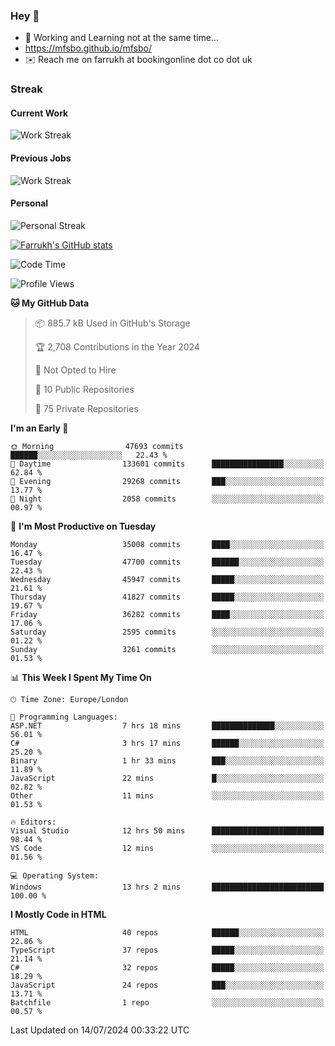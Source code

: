 ### Hey 👋

- 🏃 Working and Learning not at the same time...
- https://mfsbo.github.io/mfsbo/
- ✉️ Reach me on farrukh at bookingonline dot co dot uk

### Streak
#### Current Work
![Work Streak](https://streak-stats.demolab.com/?user=mfsbo)
#### Previous Jobs
![Work Streak](https://streak-stats.demolab.com/?user=farrukhcw)
#### Personal
![Personal Streak](https://streak-stats.demolab.com/?user=farrukhsubhani)

[![Farrukh's GitHub stats](https://github-readme-stats.vercel.app/api?username=mfsbo&hide=stars&count_private=true)](https://github.com/mfsbo/)

<!--START_SECTION:waka-->
![Code Time](http://img.shields.io/badge/Code%20Time-664%20hrs%2053%20mins-blue)

![Profile Views](http://img.shields.io/badge/Profile%20Views-0-blue)

**🐱 My GitHub Data** 

> 📦 885.7 kB Used in GitHub's Storage 
 > 
> 🏆 2,708 Contributions in the Year 2024
 > 
> 🚫 Not Opted to Hire
 > 
> 📜 10 Public Repositories 
 > 
> 🔑 75 Private Repositories 
 > 
**I'm an Early 🐤** 

```text
🌞 Morning                47693 commits       ██████░░░░░░░░░░░░░░░░░░░   22.43 % 
🌆 Daytime                133601 commits      ████████████████░░░░░░░░░   62.84 % 
🌃 Evening                29268 commits       ███░░░░░░░░░░░░░░░░░░░░░░   13.77 % 
🌙 Night                  2058 commits        ░░░░░░░░░░░░░░░░░░░░░░░░░   00.97 % 
```
📅 **I'm Most Productive on Tuesday** 

```text
Monday                   35008 commits       ████░░░░░░░░░░░░░░░░░░░░░   16.47 % 
Tuesday                  47700 commits       ██████░░░░░░░░░░░░░░░░░░░   22.43 % 
Wednesday                45947 commits       █████░░░░░░░░░░░░░░░░░░░░   21.61 % 
Thursday                 41827 commits       █████░░░░░░░░░░░░░░░░░░░░   19.67 % 
Friday                   36282 commits       ████░░░░░░░░░░░░░░░░░░░░░   17.06 % 
Saturday                 2595 commits        ░░░░░░░░░░░░░░░░░░░░░░░░░   01.22 % 
Sunday                   3261 commits        ░░░░░░░░░░░░░░░░░░░░░░░░░   01.53 % 
```


📊 **This Week I Spent My Time On** 

```text
🕑︎ Time Zone: Europe/London

💬 Programming Languages: 
ASP.NET                  7 hrs 18 mins       ██████████████░░░░░░░░░░░   56.01 % 
C#                       3 hrs 17 mins       ██████░░░░░░░░░░░░░░░░░░░   25.20 % 
Binary                   1 hr 33 mins        ███░░░░░░░░░░░░░░░░░░░░░░   11.89 % 
JavaScript               22 mins             █░░░░░░░░░░░░░░░░░░░░░░░░   02.82 % 
Other                    11 mins             ░░░░░░░░░░░░░░░░░░░░░░░░░   01.53 % 

🔥 Editors: 
Visual Studio            12 hrs 50 mins      █████████████████████████   98.44 % 
VS Code                  12 mins             ░░░░░░░░░░░░░░░░░░░░░░░░░   01.56 % 

💻 Operating System: 
Windows                  13 hrs 2 mins       █████████████████████████   100.00 % 
```

**I Mostly Code in HTML** 

```text
HTML                     40 repos            ██████░░░░░░░░░░░░░░░░░░░   22.86 % 
TypeScript               37 repos            █████░░░░░░░░░░░░░░░░░░░░   21.14 % 
C#                       32 repos            █████░░░░░░░░░░░░░░░░░░░░   18.29 % 
JavaScript               24 repos            ███░░░░░░░░░░░░░░░░░░░░░░   13.71 % 
Batchfile                1 repo              ░░░░░░░░░░░░░░░░░░░░░░░░░   00.57 % 
```




 Last Updated on 14/07/2024 00:33:22 UTC
<!--END_SECTION:waka-->
<!--
**mfsbo/mfsbo** is a ✨ _special_ ✨ repository because its `README.md` (this file) appears on your GitHub profile.

Here are some ideas to get you started:

- 🔭 I’m currently working on ...
- 🌱 I’m currently learning ...
- 👯 I’m looking to collaborate on ...
- 🤔 I’m looking for help with ...
- 💬 Ask me about ...
- 📫 How to reach me: ...
- 😄 Pronouns: ...
- ⚡ Fun fact: ...
-->
